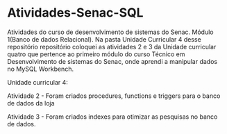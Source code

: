 # Atividades-Senac-SQL
Atividades do curso de desenvolvimento de sistemas do Senac. Módulo 1(Banco de dados Relacional).
Na pasta Unidade Curricular 4 desse repositório repositório coloquei as atividades 2 e 3 da Unidade curricular quatro que pertence ao primeiro módulo do curso Técnico em Desenvolvimento de sistemas do Senac,
onde aprendi a manipular dados no MySQL Workbench.

Unidade curricular 4:

Atividade 2 - Foram criados procedures, functions e triggers para o banco de dados da loja

Atividade 3 - Foram criados indexes para otimizar as pesquisas no banco de dados.
